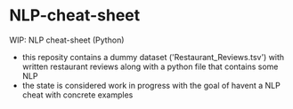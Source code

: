 # NLP-cheat-sheet
WIP: NLP cheat-sheet (Python)

* this reposity contains a dummy dataset ('Restaurant_Reviews.tsv') with written restaurant reviews along with a python file that contains some NLP 
* the state is considered work in progress with the goal of havent a NLP cheat with concrete examples
